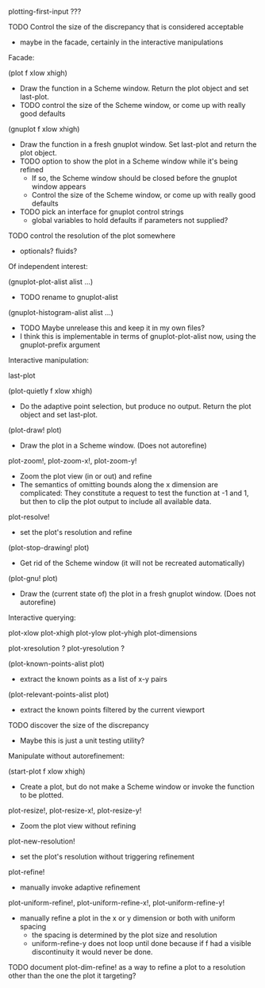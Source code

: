 plotting-first-input ???

TODO Control the size of the discrepancy that is considered acceptable
- maybe in the facade, certainly in the interactive manipulations


Facade:

(plot f xlow xhigh)
- Draw the function in a Scheme window.  Return the plot object and set last-plot.
- TODO control the size of the Scheme window, or come up with really good defaults

(gnuplot f xlow xhigh)
- Draw the function in a fresh gnuplot window.  Set last-plot and
  return the plot object.
- TODO option to show the plot in a Scheme window while it's being refined
  - If so, the Scheme window should be closed before the gnuplot
    window appears
  - Control the size of the Scheme window, or come up with really good defaults
- TODO pick an interface for gnuplot control strings
  - global variables to hold defaults if parameters not supplied?

TODO control the resolution of the plot somewhere
- optionals? fluids?


Of independent interest:

(gnuplot-plot-alist alist ...)
- TODO rename to gnuplot-alist

(gnuplot-histogram-alist alist ...)
- TODO Maybe unrelease this and keep it in my own files?
- I think this is implementable in terms of gnuplot-plot-alist now,
  using the gnuplot-prefix argument


Interactive manipulation:

last-plot

(plot-quietly f xlow xhigh)
- Do the adaptive point selection, but produce no output.  Return the
  plot object and set last-plot.

(plot-draw! plot)
- Draw the plot in a Scheme window.  (Does not autorefine)

plot-zoom!, plot-zoom-x!, plot-zoom-y!
- Zoom the plot view (in or out) and refine
- The semantics of omitting bounds along the x dimension are complicated:
  They constitute a request to test the function at -1 and 1, but then to
  clip the plot output to include all available data.

plot-resolve!
- set the plot's resolution and refine

(plot-stop-drawing! plot)
- Get rid of the Scheme window (it will not be recreated automatically)

(plot-gnu! plot)
- Draw the (current state of) the plot in a fresh gnuplot window.  (Does not
  autorefine)


Interactive querying:

plot-xlow plot-xhigh plot-ylow plot-yhigh plot-dimensions

plot-xresolution ? plot-yresolution ?

(plot-known-points-alist plot)
- extract the known points as a list of x-y pairs

(plot-relevant-points-alist plot)
- extract the known points filtered by the current viewport

TODO discover the size of the discrepancy
- Maybe this is just a unit testing utility?


Manipulate without autorefinement:

(start-plot f xlow xhigh)
- Create a plot, but do not make a Scheme window or invoke the
  function to be plotted.

plot-resize!, plot-resize-x!, plot-resize-y!
- Zoom the plot view without refining

plot-new-resolution!
- set the plot's resolution without triggering refinement

plot-refine!
- manually invoke adaptive refinement

plot-uniform-refine!, plot-uniform-refine-x!, plot-uniform-refine-y!
- manually refine a plot in the x or y dimension or both with uniform spacing
  - the spacing is determined by the plot size and resolution
  - uniform-refine-y does not loop until done because if f had a
    visible discontinuity it would never be done.

TODO document plot-dim-refine! as a way to refine a plot to a
resolution other than the one the plot it targeting?
